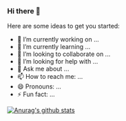 ### Hi there 👋

Here are some ideas to get you started:

- 🔭 I’m currently working on ...
- 🌱 I’m currently learning ...
- 👯 I’m looking to collaborate on ...
- 🤔 I’m looking for help with ...
- 💬 Ask me about ...
- 📫 How to reach me: ...
- 😄 Pronouns: ...
- ⚡ Fun fact: ...

[![Anurag's github stats](https://github-readme-stats.vercel.app/api?username=Kevin-Cabllero)](https://github.com/anuraghazra/github-readme-stats)
<!--
**Kevin-Caballero/Kevin-Caballero** is a ✨ _special_ ✨ repository because its `README.md` (this file) appears on your GitHub profile.


-->
